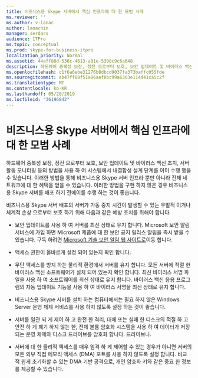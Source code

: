 ```yaml
---
title: 비즈니스용 Skype 서버에서 핵심 인프라에 대 한 모범 사례
ms.reviewer: ''
ms.author: v-lanac
author: lanachin
manager: serdars
audience: ITPro
ms.topic: conceptual
ms.prod: skype-for-business-itpro
localization_priority: Normal
ms.assetid: 44aff88d-536c-4613-a81e-5398c9c6a648
description: 하드웨어 중복성 보장, 정전 으로부터 보호, 보안 업데이트 및 바이러스 백신 조치, 서버 활동 모니터링 등의 방법을 사용 하 여 시스템에서 내결함성 설계 단계를 이미 수행 했을 수 있습니다. 이러한 방법을 통해 비즈니스용 Skype 서버 인프라 뿐만 아니라 전체 네트워크에 대 한 혜택을 얻을 수 있습니다. 이러한 방법을 구현 하지 않은 경우 비즈니스용 Skype 서버를 배포 하기 전에이를 수행 하는 것이 좋습니다.
ms.openlocfilehash: c1f6a6ebe31276b8dbcd9037fa373baffc055fde
ms.sourcegitcommit: ab47ff88f51a96aaf8bc99a6303e114d41ca5c2f
ms.translationtype: MT
ms.contentlocale: ko-KR
ms.lasthandoff: 05/20/2019
ms.locfileid: "36196842"
---
```

# <a name="best-practices-for-your-core-infrastructure-in-skype-for-business-server"></a>비즈니스용 Skype 서버에서 핵심 인프라에 대 한 모범 사례
 
하드웨어 중복성 보장, 정전 으로부터 보호, 보안 업데이트 및 바이러스 백신 조치, 서버 활동 모니터링 등의 방법을 사용 하 여 시스템에서 내결함성 설계 단계를 이미 수행 했을 수 있습니다. 이러한 방법을 통해 비즈니스용 Skype 서버 인프라 뿐만 아니라 전체 네트워크에 대 한 혜택을 얻을 수 있습니다. 이러한 방법을 구현 하지 않은 경우 비즈니스용 Skype 서버를 배포 하기 전에이를 수행 하는 것이 좋습니다.
  
비즈니스용 Skype 서버 배포의 서버가 가동 중지 시간이 발생할 수 있는 우발적 이거나 체계적 손상 으로부터 보호 하기 위해 다음과 같은 예방 조치를 취해야 합니다.
  
- 보안 업데이트를 사용 하 여 서버를 최신 상태로 유지 합니다. Microsoft 보안 알림 서비스에 가입 하면 Microsoft 제품에 대 한 보안 공지 릴리스 알림을 즉시 받을 수 있습니다. 구독 하려면 [Microsoft 기술 보안 알림 웹 사이트로](https://go.microsoft.com/fwlink/p/?LinkId=145202)이동 합니다.
    
- 액세스 권한이 올바르게 설정 되어 있는지 확인 합니다.
    
- 무단 액세스를 방지 하는 물리적 환경에서 서버를 유지 합니다. 모든 서버에 적절 한 바이러스 백신 소프트웨어가 설치 되어 있는지 확인 합니다. 최신 바이러스 서명 파일을 사용 하 여 소프트웨어를 최신 상태로 유지 합니다. 바이러스 백신 응용 프로그램의 자동 업데이트 기능을 사용 하 여 바이러스 서명을 최신 상태로 유지 합니다.
    
- 비즈니스용 Skype 서버를 설치 하는 컴퓨터에서는 필요 하지 않은 Windows Server 운영 체제 서비스를 사용 하지 않도록 설정 하는 것이 좋습니다.
    
- 서버를 일관 되 게 제어 하 고 완전 한 격리, 대체 또는 실패 한 디스크의 적절 하 고 안전 하 게 폐기 하지 않는 한, 전체 볼륨 암호화 시스템을 사용 하 여 데이터가 저장 되는 운영 체제와 디스크 드라이브를 암호화 합니다. 드라이브나.
    
- 서버에 대 한 물리적 액세스를 매우 엄격 하 게 제어할 수 있는 경우가 아니면 서버의 모든 외부 직접 메모리 액세스 (DMA) 포트를 사용 하지 않도록 설정 합니다. 비교적 쉽게 초기화할 수 있는 DMA 기반 공격으로, 개인 암호화 키와 같은 중요 한 정보를 제공할 수 있습니다.
    


